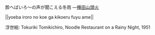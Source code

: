 酔へばいろ～の声が聞こえる冬雨
—[種田山頭火](https://ja.wikipedia.org/wiki/種田山頭火)

||yoeba iroro no koe ga kikoeru fuyu ame||

浮世絵: Tokuriki Tomikichiro, Noodle Restaurant on a Rainy Night, 1951